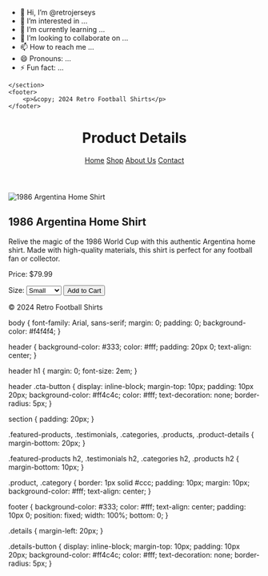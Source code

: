 - 👋 Hi, I’m @retrojerseys
- 👀 I’m interested in ...
- 🌱 I’m currently learning ...
- 💞️ I’m looking to collaborate on ...
- 📫 How to reach me ...
- 😄 Pronouns: ...
- ⚡ Fun fact: ...

<!---
<!DOCTYPE html>
<html lang="en">
<head>
    <meta charset="UTF-8">
    <meta name="viewport" content="width=device-width, initial-scale=1.0">
    <title>Retro Football Shirts</title>
    <link rel="stylesheet" href="styles.css">
</head>
<body>
    <header>
        <h1>Relive the Glory Days with Classic Football Shirts</h1>
        <a href="shop.html" class="cta-button">Shop Now</a>
    </header>
    <section class="featured-products">
        <h2>Featured Products</h2>
        <div class="product">
            <img src="images/shirt1.jpg" alt="Retro Shirt 1">
            <p>1986 Argentina Home Shirt</p>
            <p>$79.99</p>
            <a href="product.html?id=1" class="details-button">View Details</a>
        </div>
        <div class="product">
            <img src="images/shirt2.jpg" alt="Retro Shirt 2">
            <p>1994 Brazil Away Shirt</p>
            <p>$89.99</p>
            <a href="product.html?id=2" class="details-button">View Details</a>
        </div>
    </section>
    <footer>
        <p>&copy; 2024 Retro Football Shirts</p>
    </footer>
</body>
</html>
<!DOCTYPE html>
<html lang="en">
<head>
    <meta charset="UTF-8">
    <meta name="viewport" content="width=device-width, initial-scale=1.0">
    <title>Shop Retro Football Shirts</title>
    <link rel="stylesheet" href="styles.css">
</head>
<body>
    <header>
        <h1>Shop Retro Football Shirts</h1>
        <nav>
            <a href="index.html">Home</a>
            <a href="shop.html">Shop</a>
            <a href="about.html">About Us</a>
            <a href="contact.html">Contact</a>
        </nav>
    </header>
    <section class="products">
        <h2>Products</h2>
        <div class="product">
            <img src="images/shirt1.jpg" alt="1986 Argentina Home Shirt">
            <p>1986 Argentina Home Shirt</p>
            <p>$79.99</p>
            <a href="product.html?id=1" class="details-button">View Details</a>
        </div>
        <div class="product">
            <img src="images/shirt2.jpg" alt="1994 Brazil Away Shirt">
            <p>1994 Brazil Away Shirt</p>
            <p>$89.99</p>
            <a href="product.html?id=2" class="details-button">View Details</a>
        </div>
        <!-- Repeat for all 50 jerseys -->
    </section>
    <footer>
        <p>&copy; 2024 Retro Football Shirts</p>
    </footer>
</body>
</html>
<!DOCTYPE html>
<html lang="en">
<head>
    <meta charset="UTF-8">
    <meta name="viewport" content="width=device-width, initial-scale=1.0">
    <title>Product Details</title>
    <link rel="stylesheet" href="styles.css">
</head>
<body>
    <header>
        <h1>Product Details</h1>
        <nav>
            <a href="index.html">Home</a>
            <a href="shop.html">Shop</a>
            <a href="about.html">About Us</a>
            <a href="contact.html">Contact</a>
        </nav>
    </header>
    <section class="product-details">
        <img src="images/shirt1.jpg" alt="1986 Argentina Home Shirt">
        <div class="details">
            <h2>1986 Argentina Home Shirt</h2>
            <p>Relive the magic of the 1986 World Cup with this authentic Argentina home shirt. Made with high-quality materials, this shirt is perfect for any football fan or collector.</p>
            <p>Price: $79.99</p>
            <form action="cart.html" method="post">
                <label for="size">Size:</label>
                <select name="size" id="size">
                    <option value="s">Small</option>
                    <option value="m">Medium</option>
                    <option value="l">Large</option>
                    <option value="xl">X-Large</option>
                </select>
                <button type="submit">Add to Cart</button>
            </form>
        </div>
    </section>
    <footer>
        <p>&copy; 2024 Retro Football Shirts</p>
    </footer>
</body>
</html>
body {
    font-family: Arial, sans-serif;
    margin: 0;
    padding: 0;
    background-color: #f4f4f4;
}

header {
    background-color: #333;
    color: #fff;
    padding: 20px 0;
    text-align: center;
}

header h1 {
    margin: 0;
    font-size: 2em;
}

header .cta-button {
    display: inline-block;
    margin-top: 10px;
    padding: 10px 20px;
    background-color: #ff4c4c;
    color: #fff;
    text-decoration: none;
    border-radius: 5px;
}

section {
    padding: 20px;
}

.featured-products, .testimonials, .categories, .products, .product-details {
    margin-bottom: 20px;
}

.featured-products h2, .testimonials h2, .categories h2, .products h2 {
    margin-bottom: 10px;
}

.product, .category {
    border: 1px solid #ccc;
    padding: 10px;
    margin: 10px;
    background-color: #fff;
    text-align: center;
}

footer {
    background-color: #333;
    color: #fff;
    text-align: center;
    padding: 10px 0;
    position: fixed;
    width: 100%;
    bottom: 0;
}

.details {
    margin-left: 20px;
}

.details-button {
    display: inline-block;
    margin-top: 10px;
    padding: 10px 20px;
    background-color: #ff4c4c;
    color: #fff;
    text-decoration: none;
    border-radius: 5px;
}
